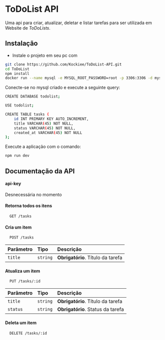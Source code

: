 # ToDoList API

Uma api para criar, atualizar, deletar e listar tarefas para ser utilizada em Website de *ToDoLists*.


## Instalação

- Instale o projeto em seu pc com

```bash
git clone https://github.com/Kockiee/ToDoList-API.git
cd ToDoList
npm install
docker run --name mysql -e MYSQL_ROOT_PASSWORD=root -p 3306:3306 -d mysql
```
Conecte-se no mysql criado e execute a seguinte query:

```bash
CREATE DATABASE todolist;

USE todolist;

CREATE TABLE tasks (
    id INT PRIMARY KEY AUTO_INCREMENT,
    title VARCHAR(45) NOT NULL,
    status VARCHAR(45) NOT NULL,
    created_at VARCHAR(45) NOT NULL
);
```
Execute a aplicação com o comando:

```bash
npm run dev
```


    
## Documentação da API

#### api-key

Desnecessária no momento

#### Retorna todos os itens

```http
  GET /tasks
```

#### Cria um item

```http
  POST /tasks
```

| Parâmetro   | Tipo       | Descrição                                   |
| :---------- | :--------- | :------------------------------------------ |
| `title`      | `string` | **Obrigatório**. Título da tarefa |

#### Atualiza um item

```http
  PUT /tasks/:id
```

| Parâmetro   | Tipo       | Descrição                                   |
| :---------- | :--------- | :------------------------------------------ |
| `title`      | `string` | **Obrigatório**. Título da tarefa |
| `status`      | `string` | **Obrigatório**. Status da tarefa |

#### Deleta um item

```http
  DELETE /tasks/:id
